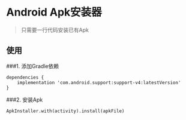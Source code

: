 # Android Apk安装器
>只需要一行代码安装已有Apk

## 使用
###1. 添加Gradle依赖
```
dependencies {
    implementation 'com.android.support:support-v4:latestVersion'
}
```
###2. 安装Apk
```
ApkInstaller.with(activity).install(apkFile)
```